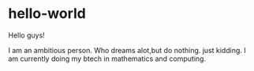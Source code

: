 # hello-world

Hello guys!

I am an ambitious person. Who dreams alot,but do nothing.
just kidding. I am currently doing my btech in mathematics and computing.
